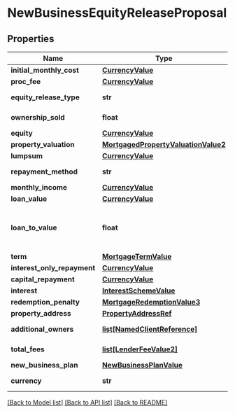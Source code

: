 # NewBusinessEquityReleaseProposal

## Properties
Name | Type | Description | Notes
------------ | ------------- | ------------- | -------------
**initial_monthly_cost** | [**CurrencyValue**](CurrencyValue.md) |  | [optional] 
**proc_fee** | [**CurrencyValue**](CurrencyValue.md) |  | [optional] 
**equity_release_type** | **str** | Type of equity release product. | [optional] 
**ownership_sold** | **float** | Percentage of ownership sold. | [optional] 
**equity** | [**CurrencyValue**](CurrencyValue.md) |  | [optional] 
**property_valuation** | [**MortgagedPropertyValuationValue2**](MortgagedPropertyValuationValue2.md) |  | [optional] 
**lumpsum** | [**CurrencyValue**](CurrencyValue.md) |  | [optional] 
**repayment_method** | **str** | Repayment method type. | [optional] 
**monthly_income** | [**CurrencyValue**](CurrencyValue.md) |  | [optional] 
**loan_value** | [**CurrencyValue**](CurrencyValue.md) |  | [optional] 
**loan_to_value** | **float** | Loan to value percentage. Calculated as: (loanAmount / propertyvaluation.value) * 100. | [optional] 
**term** | [**MortgageTermValue**](MortgageTermValue.md) |  | [optional] 
**interest_only_repayment** | [**CurrencyValue**](CurrencyValue.md) |  | [optional] 
**capital_repayment** | [**CurrencyValue**](CurrencyValue.md) |  | [optional] 
**interest** | [**InterestSchemeValue**](InterestSchemeValue.md) |  | [optional] 
**redemption_penalty** | [**MortgageRedemptionValue3**](MortgageRedemptionValue3.md) |  | [optional] 
**property_address** | [**PropertyAddressRef**](PropertyAddressRef.md) |  | [optional] 
**additional_owners** | [**list[NamedClientReference]**](NamedClientReference.md) | Additional owners (Maximum 2). | [optional] 
**total_fees** | [**list[LenderFeeValue2]**](LenderFeeValue2.md) | Collection of lender specific fees. | [optional] 
**new_business_plan** | [**NewBusinessPlanValue**](NewBusinessPlanValue.md) |  | [optional] 
**currency** | **str** | ISO 4217 Currency code for the proposal. | [optional] 

[[Back to Model list]](../README.md#documentation-for-models) [[Back to API list]](../README.md#documentation-for-api-endpoints) [[Back to README]](../README.md)

